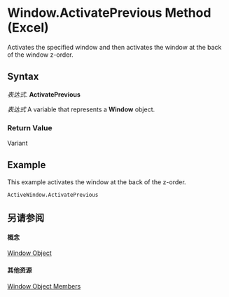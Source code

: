 
# Window.ActivatePrevious Method (Excel)

Activates the specified window and then activates the window at the back of the window z-order.


## Syntax

 _表达式_. **ActivatePrevious**

 _表达式_ A variable that represents a **Window** object.


### Return Value

Variant


## Example

This example activates the window at the back of the z-order.


```
ActiveWindow.ActivatePrevious
```


## 另请参阅


#### 概念


[Window Object](8591b1ad-76f8-14e2-9120-406b65093f5a.md)
#### 其他资源


[Window Object Members](http://msdn.microsoft.com/library/f11db427-24a4-041c-2fd5-03ce73ae6c16%28Office.15%29.aspx)